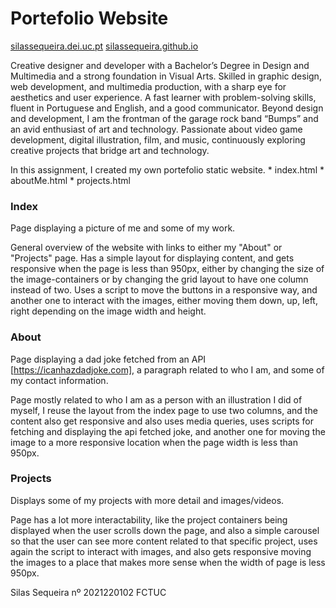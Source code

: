 # Portefolio Website

[silassequeira.dei.uc.pt](https://silassequeira.dei.uc.pt/)
[silassequeira.github.io](https://silassequeira.github.io/silassequeira/)

Creative designer and developer with a Bachelor’s Degree in Design and Multimedia and a strong foundation in Visual Arts. Skilled in graphic design, web
development, and multimedia production, with a sharp eye for aesthetics and
user experience. A fast learner with problem-solving skills, fluent in Portuguese
and English, and a good communicator.
Beyond design and development, I am the frontman of the garage rock band
“Bumps” and an avid enthusiast of art and technology. Passionate about video
game development, digital illustration, film, and music, continuously exploring creative projects that bridge art and technology.

In this assignment, I created my own portefolio static website.
     * index.html
     * aboutMe.html
     * projects.html


### Index 
Page displaying a picture of me and some of my work.

General overview of the website with links to either my "About" or "Projects" page. Has a simple layout for displaying content, and gets responsive when the page is less than 950px, either by changing the size of the image-containers or by changing the grid layout to have one column instead of two. Uses a script to move the buttons in a responsive way, and another one to interact with the images, either moving them down, up, left, right depending on the image width and height.


### About
Page displaying a dad joke fetched from an API [https://icanhazdadjoke.com], a paragraph related to who I am, and some of my contact information.

Page mostly related to who I am as a person with an illustration I did of myself, I reuse the layout from the index page to use two columns, and the content also get responsive and also uses media queries, uses scripts for fetching and displaying the api fetched joke, and another one for moving the image to a more responsive location when the page width is less than 950px.


### Projects
Displays some of my projects with more detail and images/videos.

Page has a lot more interactability, like the project containers being displayed when the user scrolls down the page, and also a simple carousel so that the user can see more content related to that specific project, uses again the script to interact with images, and also gets responsive moving the images to a place that makes more sense when the width of page is less 950px. 


Silas Sequeira nº 2021220102 FCTUC 





